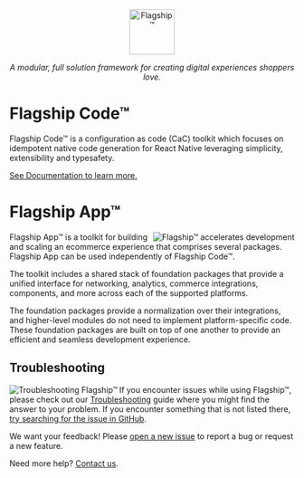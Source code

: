 <div align="center">  <a  href="https://brandingbrand.github.io/flagship/">
    <img alt="Flagship™"
      src="https://user-images.githubusercontent.com/2915629/127563134-be64905e-d429-446d-9a53-a657c9613f6f.png"
      height="80">
  </a></div>


<p align="center">
 <em>A modular, full solution framework for creating digital experiences shoppers love.</em>


</p>




# Flagship Code™
Flagship Code™ is a configuration as code (CaC) toolkit which focuses on idempotent native code generation for React Native leveraging simplicity, extensibility and typesafety. 

[See Documentation to learn more.](https://flagship-code.netlify.app/)

# Flagship App™
<img alt="Flagship™ accelerates development"
  src="https://user-images.githubusercontent.com/556070/38955661-4ff210c6-4323-11e8-960e-b568bc4b2bec.png"
  align="right">
Flagship App™ is a toolkit for building and scaling an ecommerce experience that comprises several packages. Flagship App can be used independently of Flagship Code™.

The toolkit includes a shared stack of foundation packages that provide a unified interface for networking, analytics, commerce integrations, components, and more across each of the supported platforms. 

The foundation packages provide a normalization over their integrations, and higher-level modules do not need to implement platform-specific code. These foundation packages are built on top of one another to provide an efficient and seamless development experience.

## Troubleshooting

<img alt="Troubleshooting Flagship™"
  src="https://user-images.githubusercontent.com/556070/38958560-9f7aab28-432b-11e8-8e67-68d781f5681d.png"
  align="left">

If you encounter issues while using Flagship™, please check out our
[Troubleshooting](TROUBLESHOOTING.md) guide where you might find the answer to
your problem. If you encounter something that is not listed there, [try
searching for the issue in
GitHub](https://github.com/brandingbrand/flagship/issues).

We want your feedback! Please [open a new
issue](https://github.com/brandingbrand/flagship/issues/new) to report a bug or
request a new feature.

Need more help? [Contact us](mailto:product@brandingbrand.com).
